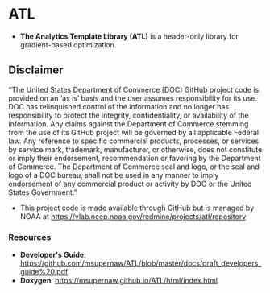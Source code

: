 # ATL
* **The Analytics Template Library (ATL)** is a header-only library for gradient-based optimization. 

## Disclaimer

“The United States Department of Commerce (DOC) GitHub project code is provided on an ‘as is’ basis and the user assumes responsibility for its use. DOC has relinquished control of the information and no longer has responsibility to protect the integrity, confidentiality, or availability of the information. Any claims against the Department of Commerce stemming from the use of its GitHub project will be governed by all applicable Federal law. Any reference to specific commercial products, processes, or services by service mark, trademark, manufacturer, or otherwise, does not constitute or imply their endorsement, recommendation or favoring by the Department of Commerce. The Department of Commerce seal and logo, or the seal and logo of a DOC bureau, shall not be used in any manner to imply endorsement of any commercial product or activity by DOC or the United States Government.”

- This project code is made available through GitHub but is managed by NOAA at
https://vlab.ncep.noaa.gov/redmine/projects/atl/repository


### Resources
* **Developer's Guide**: https://github.com/msupernaw/ATL/blob/master/docs/draft_developers_guide%20.pdf
* **Doxygen**: https://msupernaw.github.io/ATL/html/index.html


